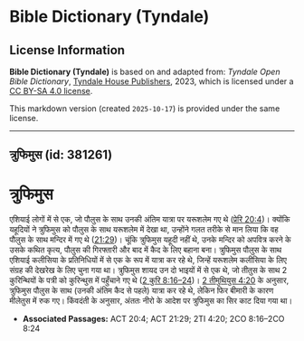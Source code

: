 # Bible Dictionary (Tyndale)

## License Information

**Bible Dictionary (Tyndale)** is based on and adapted from: _Tyndale Open Bible Dictionary_, [Tyndale House Publishers](https://tyndaleopenresources.com/), 2023, which is licensed under a [CC BY-SA 4.0 license](https://creativecommons.org/licenses/by-sa/4.0/legalcode.en).

This markdown version (created `2025-10-17`) is provided under the same license.



--------------------------------

## त्रुफिमुस (id: 381261)

त्रुफिमुस
=========

एशियाई लोगों में से एक, जो पौलुस के साथ उनकी अंतिम यात्रा पर यरूशलेम गए थे ([प्रेरि 20:4](https://ref.ly/Acts20:4))। क्योंकि यहूदियों ने त्रुफिमुस को पौलुस के साथ यरूशलेम में देखा था, उन्होंने गलत तरीके से मान लिया कि वह पौलुस के साथ मन्दिर में गए थे ([21:29](https://ref.ly/Acts21:29))। चूंकि त्रुफिमुस यहूदी नहीं थे, उनके मन्दिर को अपवित्र करने के उसके कथित कृत्य, पौलुस की गिरफ्तारी और बाद में कैद के लिए बहाना बना। त्रुफिमुस पौलुस के साथ एशियाई कलीसिया के प्रतिनिधियों में से एक के रूप में यात्रा कर रहे थे, जिन्हें यरूशलेम कलीसिया के लिए संग्रह की देखरेख के लिए चुना गया था। त्रुफिमुस शायद उन दो भाइयों में से एक थे, जो तीतुस के साथ 2 कुरिन्थियों के पत्री को कुरिन्थुस में पहुँचाने गए थे ([2 कुरि 8:16–24](https://ref.ly/2Cor8:16-2Cor8:24))। [2 तीमुथियुस 4:20](https://ref.ly/2Tim4:20) के अनुसार, त्रुफिमुस पौलुस के साथ (उनकी अंतिम कैद से पहले) यात्रा कर रहे थे, लेकिन फिर बीमारी के कारण मीलेतुस में रुक गए। किंवदंती के अनुसार, अंततः नीरो के आदेश पर त्रुफिमुस का सिर काट दिया गया था।

* **Associated Passages:** ACT 20:4; ACT 21:29; 2TI 4:20; 2CO 8:16–2CO 8:24

